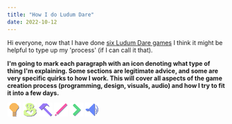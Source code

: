```yaml
---
title: "How I do Ludum Dare"
date: 2022-10-12
---
```


Hi everyone, now that I have done [six Ludum Dare games](https://ldjam.com/users/hydezeke/games) I think it might be helpful to type up my 'process' (if I can call it that).

**I'm going to mark each paragraph with an icon denoting what type of thing I'm explaining. Some sections are legitimate advice, and some are very specific quirks to how I work. This will cover all aspects of the game creation process (programming, design, visuals, audio) and how I try to fit it into a few days.**

![Idea](/docs/assets/images/blog_idea.png)
![Lifestyle](/docs/assets/images/blog_life.png)
![Design](/docs/assets/images/blog_design.png)
![Art](/docs/assets/images/blog_art.png)
![Code](/docs/assets/images/blog_code.png)
![Sound](/docs/assets/images/blog_sound.png)
